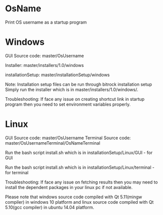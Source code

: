 # OsName

Print OS username as a startup program

# Windows

GUI Source code: master/OsUsername

Installer: master/installers/1.0/windows

installationSetup: master/installationSetup/windows

Note: Installation setup files can be run through bitrock installation setup
Simply run the installer which is in master/installers/1.0/windows/.

Troubleshooting: If face any issue on creating shortcut link in startup program then you need to set environment variables properly.

# Linux

GUI Source code: master/OsUsername
Terminal Source code: master/OsUsernameTerminal/OsNameTerminal

Run the bash script install.sh which is in installationSetup/Linux/GUI - for GUI

Run the bash script install.sh which is in installationSetup/Linux/terminal - for terminal

Troubleshooting: If face any issue on fetching results then you may need to install the dependent packages in your linux pc if not available.

Please note that windows source code compiled with Qt 5.11(mingw compiler) in windows 10 platform and linux source code compiled with Qt 5.10(gcc compiler) in ubuntu 14.04 platform.
